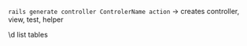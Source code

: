 `rails generate controller ControlerName action` -> creates controller, view, test, helper


\d list tables